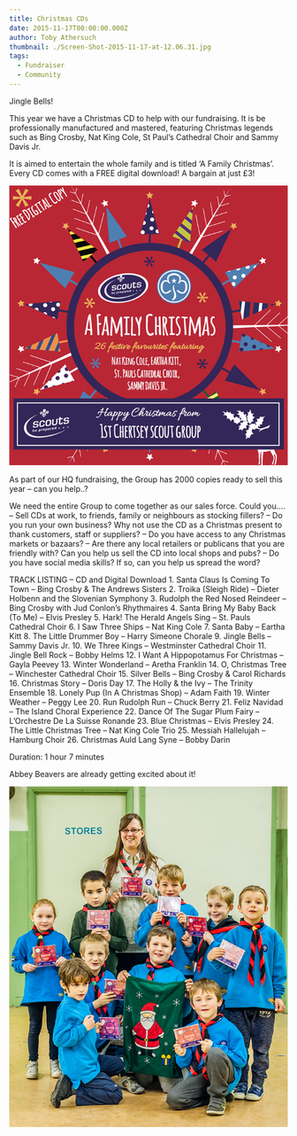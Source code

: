 ```yaml
---
title: Christmas CDs
date: 2015-11-17T00:00:00.000Z
author: Toby Athersuch
thumbnail: ./Screen-Shot-2015-11-17-at-12.06.31.jpg
tags:
  - Fundraiser
  - Community
---
```


Jingle Bells!

This year we have a Christmas CD to help with our fundraising. It is be professionally manufactured and mastered, featuring Christmas legends such as Bing Crosby, Nat King Cole, St Paul’s Cathedral Choir and Sammy Davis Jr.

It is aimed to entertain the whole family and is titled ‘A Family Christmas’. Every CD comes with a FREE digital download! A bargain at just £3!

![Christmas CD](./Screen-Shot-2015-11-17-at-12.06.31.jpg)

As part of our HQ fundraising, the Group has 2000 copies ready to sell this year – can you help..?

We need the entire Group to come together as our sales force. Could you….
– Sell CDs at work, to friends, family or neighbours as stocking fillers?
– Do you run your own business? Why not use the CD as a Christmas present to thank customers, staff or suppliers?
– Do you have access to any Christmas markets or bazaars?
– Are there any local retailers or publicans that you are friendly with? Can you help us sell the CD into local shops and pubs?
– Do you have social media skills? If so, can you help us spread the word?

TRACK LISTING – CD and Digital Download 1. Santa Claus Is Coming To Town – Bing Crosby & The Andrews Sisters 2. Troika (Sleigh Ride) – Dieter Holbenn and the Slovenian Symphony 3. Rudolph the Red Nosed Reindeer – Bing Crosby with Jud Conlon’s Rhythmaires 4. Santa Bring My Baby Back (To Me) – Elvis Presley 5. Hark! The Herald Angels Sing – St. Pauls Cathedral Choir 6. I Saw Three Ships – Nat King Cole 7. Santa Baby – Eartha Kitt 8. The Little Drummer Boy – Harry Simeone Chorale 9. Jingle Bells – Sammy Davis Jr. 10. We Three Kings – Westminster Cathedral Choir 11. Jingle Bell Rock – Bobby Helms 12. I Want A Hippopotamus For Christmas – Gayla Peevey 13. Winter Wonderland – Aretha Franklin 14. O, Christmas Tree – Winchester Cathedral Choir 15. Silver Bells – Bing Crosby & Carol Richards 16. Christmas Story – Doris Day 17. The Holly & the Ivy – The Trinity Ensemble 18. Lonely Pup (In A Christmas Shop) – Adam Faith 19. Winter Weather – Peggy Lee 20. Run Rudolph Run – Chuck Berry 21. Feliz Navidad – The Island Choral Experience 22. Dance Of The Sugar Plum Fairy – L’Orchestre De La Suisse Ronande 23. Blue Christmas – Elvis Presley 24. The Little Christmas Tree – Nat King Cole Trio 25. Messiah Hallelujah – Hamburg Choir 26. Christmas Auld Lang Syne – Bobby Darin

Duration: 1 hour 7 minutes

Abbey Beavers are already getting excited about it!

![Abbey Beavers with CDs](./Christmas-CDs-Paper-3-of-3-Preferred-Edit-690.jpg)
